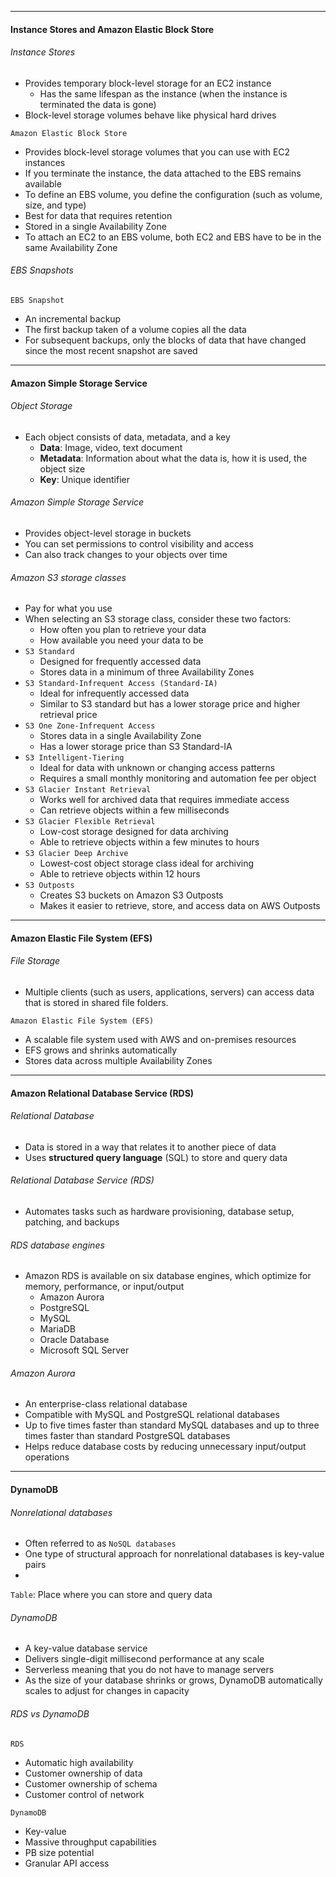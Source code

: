 ***
#### Instance Stores and Amazon Elastic Block Store
###### Instance Stores
* Provides temporary block-level storage for an EC2 instance
	* Has the same lifespan as the instance (when the instance is terminated the data is gone)
* Block-level storage volumes behave like physical hard drives

`Amazon Elastic Block Store`
* Provides block-level storage volumes that you can use with EC2 instances
* If you terminate the instance, the data attached to the EBS remains available
* To define an EBS volume, you define the configuration (such as volume, size, and type)
* Best for data that requires retention
* Stored in a single Availability Zone
* To attach an EC2 to an EBS volume, both EC2 and EBS have to be in the same Availability Zone

###### EBS Snapshots
`EBS Snapshot`
* An incremental backup
* The first backup taken of a volume copies all the data
* For subsequent backups, only the blocks of data that have changed since the most recent snapshot are saved

***

#### Amazon Simple Storage Service
###### Object Storage
* Each object consists of data, metadata, and a key
	* **Data**: Image, video, text document
	* **Metadata**:  Information about what the data is, how it is used, the object size
	* **Key**: Unique identifier

###### Amazon Simple Storage Service 
* Provides object-level storage in buckets
* You can set permissions to control visibility and access 
* Can also track changes to your objects over time

###### Amazon S3 storage classes
* Pay for what you use
* When selecting an S3 storage class, consider these two factors:
	* How often you plan to retrieve your data
	* How available you need your data to be
* `S3 Standard`
	* Designed for frequently accessed data
	* Stores data in a minimum of three Availability Zones
* `S3 Standard-Infrequent Access (Standard-IA)`
	* Ideal for infrequently accessed data
	* Similar to S3 standard but has a lower storage price and higher retrieval price
* `S3 One Zone-Infrequent Access`
	* Stores data in a single Availability Zone
	* Has a lower storage price than S3 Standard-IA
* `S3 Intelligent-Tiering`
	* Ideal for data with unknown or changing access patterns
	* Requires a small monthly monitoring and automation fee per object
* `S3 Glacier Instant Retrieval`
	* Works well for archived data that requires immediate access
	* Can retrieve objects within a few milliseconds
* `S3 Glacier Flexible Retrieval`
	* Low-cost storage designed for data archiving
	* Able to retrieve objects within a few minutes to hours
* `S3 Glacier Deep Archive`
	* Lowest-cost object storage class ideal for archiving
	* Able to retrieve objects within 12 hours
* `S3 Outposts`
	* Creates S3 buckets on Amazon S3 Outposts
	* Makes it easier to retrieve, store, and access data on AWS Outposts

***

#### Amazon Elastic File System (EFS)
###### File Storage
* Multiple clients (such as users, applications, servers) can access data that is stored in shared file folders.

`Amazon Elastic File System (EFS)`
* A scalable file system used with AWS and on-premises resources
* EFS grows and shrinks automatically
* Stores data across multiple Availability Zones

***
#### Amazon Relational Database Service (RDS)
###### Relational Database
* Data is stored in a way that relates it to another piece of data
* Uses **structured query language** (SQL) to store and query data

###### Relational Database Service (RDS)
* Automates tasks such as hardware provisioning, database setup, patching, and backups

###### RDS database engines
* Amazon RDS is available on six database engines, which optimize for memory, performance, or input/output
	* Amazon Aurora
	* PostgreSQL
	* MySQL
	* MariaDB
	* Oracle Database
	* Microsoft SQL Server

###### Amazon Aurora
* An enterprise-class relational database
* Compatible with MySQL and PostgreSQL relational databases
* Up to five times faster than standard MySQL databases and up to three times faster than standard PostgreSQL databases
* Helps reduce database costs by reducing unnecessary input/output operations


***
#### DynamoDB
###### Nonrelational databases
* Often referred to as `NoSQL databases`
* One type of structural approach for nonrelational databases is key-value pairs
* 
`Table`: Place where you can store and query data

###### DynamoDB
* A key-value database service
* Delivers single-digit millisecond performance at any scale
* Serverless meaning that you do not have to manage servers
* As the size of your database shrinks or grows, DynamoDB automatically scales to adjust for changes in capacity

###### RDS vs DynamoDB
`RDS`
* Automatic high availability
* Customer ownership of data
* Customer ownership of schema
* Customer control of network

`DynamoDB`
* Key-value
* Massive throughput capabilities
* PB size potential
* Granular API access

